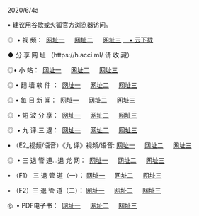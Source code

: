<p>2020/6/4a
<p>• 建议用谷歌或火狐官方浏览器访问。
<p>◎  • 视 频： 
<a href="http://gbw.shirokuriwaki.com/" target="_blank">网址一</a> 　 
<a href="http://gdg.shirokuriwaki.com/" target="_blank">网址二</a> 　 
<a href="http://gax.shirokuriwaki.com/b.html" target="_blank">网址三</a>
<a href="https://yadi.sk/d/d0sUeAOpal3njw" target="_blank">　• 云下载 </a></p>
<p>◆ 分 享 网 址 （https://h.acci.ml/ 请 收 藏） </p>

<p>◎•  小 站：  
<a href="http://gbw.shirokuriwaki.com/f.html" target="_blank">网址一</a> 　 
<a href="http://gdg.shirokuriwaki.com/h.html" target="_blank">网址二</a> 　 
<a href="http://gax.shirokuriwaki.com/k/" target="_blank">网址三</a></p><p>

<p>◎  • 翻 墙 软 件 ：  
<a href="http://gbw.shirokuriwaki.com/ff/" target="_blank">网址一</a> 　 
<a href="http://gdg.shirokuriwaki.com/s/read/a1_nd.html" target="_blank">网址二</a> 　 
<a href="http://gax.shirokuriwaki.com/ff/index.html" target="_blank">网址三</a></p>
<p>◎  • 每 日 新 闻：  
<a href="http://gbw.shirokuriwaki.com/day/" target="_blank">网址一</a> 　 
<a href="http://gdg.shirokuriwaki.com/day/" target="_blank">网址二</a> 　 
<a href="http://gax.shirokuriwaki.com/day/index.html" target="_blank">网址三</a></p>
<p>◎   • 短 波 分 享：  
<a href="http://gbw.shirokuriwaki.com/h/" target="_blank">网址一</a> 　 
<a href="http://gdg.shirokuriwaki.com/h/" target="_blank">网址二</a> 　 
<a href="http://gax.shirokuriwaki.com/h/index.html" target="_blank">网址三</a></p>
<p>◎   • 九 评.三 退：  
<a href="http://gbw.shirokuriwaki.com/t/" target="_blank">网址一</a> 　 
<a href="http://gdg.shirokuriwaki.com/v2/index.html" target="_blank">网址二</a> 　 
<a href="http://gax.shirokuriwaki.com/tt/index.html" target="_blank">网址三</a> 　</p>
<p>  • （E2_视频/语音）《九 评》视频/语音: 
<a href="http://gbw.shirokuriwaki.com/7738.html" target="_blank">网址一</a> 　 
<a href="http://gdg.shirokuriwaki.com/7614.html" target="_blank">网址二</a> 　 
<a href="http://gax.shirokuriwaki.com/7633.html" target="_blank">网址三</a></p>
<p>◎   • 三 退 管 道...退 党 网：  
<a href="http://gbw.shirokuriwaki.com/go/td1.html" target="_blank">网址一</a> 　 
<a href="http://gdg.shirokuriwaki.com/go/td2.html" target="_blank">网址二</a> 　 
<a href="http://gax.shirokuriwaki.com/go/td3.html" target="_blank">网址三</a></p>
<p>  • （F1） 三 退 管 道（一）： 
<a href="http://gbw.shirokuriwaki.com/dd/" target="_blank">网址一</a> 　 
<a href="http://gdg.shirokuriwaki.com/s/read/a1_tdx.html" target="_blank">网址二</a> 　 
<a href="http://gax.shirokuriwaki.com/dd/" target="_blank">网址三</a></p>
<p>  • （F2）三 退 管 道（二）： 
<a href="http://gdg.shirokuriwaki.com/d/" target="_blank">网址一</a> 　 
<a href="http://gbw.shirokuriwaki.com/d/index.html" target="_blank">网址二</a> 　 
<a href="http://gax.shirokuriwaki.com/d/" target="_blank">网址三</a></p>
<p>◎   • PDF电子书：  
<a href="http://gbw.shirokuriwaki.com/p/" target="_blank">网址一</a> 　 
<a href="http://gdg.shirokuriwaki.com/p/index.html" target="_blank">网址二</a> 　 
<a href="http://gax.shirokuriwaki.com/p/" target="_blank">网址三</a></p>
